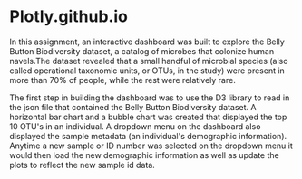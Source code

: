# Plotly.github.io
In this assignment, an interactive dashboard was built to explore the Belly Button Biodiversity dataset, a catalog of microbes that colonize human navels.The dataset revealed that a small handful of microbial species (also called operational taxonomic units, or OTUs, in the study) were present in more than 70% of people, while the rest were relatively rare.

The first step in building the dashboard was to use the D3 library to read in the json file that contained the Belly Button Biodiversity dataset. A horizontal bar chart and a bubble chart was created that displayed the top 10 OTU's in an individual. A dropdown menu on the dashboard also displayed the sample metadata (an individual's demographic information). Anytime a new sample or ID number was selected on the dropdown menu it would then load the new demographic information as well as update the plots to reflect the new sample id data.
